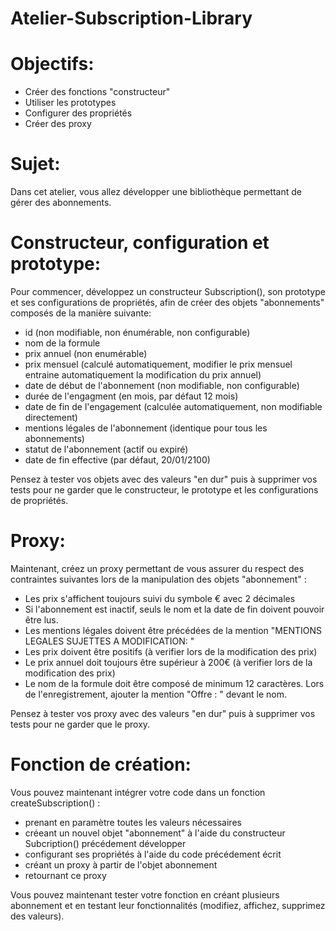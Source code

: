 # Atelier-Subscription-Library

# Objectifs:

- Créer des fonctions "constructeur"
- Utiliser les prototypes
- Configurer des propriétés
- Créer des proxy
 

# Sujet: 

Dans cet atelier, vous allez développer une bibliothèque permettant de gérer des abonnements.

 

# Constructeur, configuration et prototype: 

Pour commencer, développez un constructeur Subscription(), son prototype et ses configurations de propriétés, afin de créer des objets "abonnements" composés de la manière suivante:

- id (non modifiable, non énumérable, non configurable)
- nom de la formule
- prix annuel (non enumérable)
- prix mensuel (calculé automatiquement, modifier le prix mensuel entraine automatiquement la modification du prix annuel)
- date de début de l'abonnement (non modifiable, non configurable)
- durée de l'engagment (en mois, par défaut 12 mois)
- date de fin de l'engagement (calculée automatiquement, non modifiable directement)
- mentions légales de l'abonnement (identique pour tous les abonnements)
- statut de l'abonnement (actif ou expiré)
- date de fin effective (par défaut, 20/01/2100)

Pensez à tester vos objets avec des valeurs "en dur" puis à supprimer vos tests pour ne garder que le constructeur, le prototype et les configurations de propriétés.

 

# Proxy: 

Maintenant, créez un proxy permettant de vous assurer du respect des contraintes suivantes lors de la manipulation des objets "abonnement" :

- Les prix s'affichent toujours suivi du symbole € avec 2 décimales
- Si l'abonnement est inactif, seuls le nom et la date de fin doivent pouvoir être lus.
- Les mentions légales doivent être précédées de la mention "MENTIONS LEGALES SUJETTES A MODIFICATION: "
- Les prix doivent être positifs (à verifier lors de la modification des prix)
- Le prix annuel doit toujours être supérieur à 200€ (à verifier lors de la modification des prix)
- Le nom de la formule doit être composé de minimum 12 caractères. Lors de l'enregistrement, ajouter la mention "Offre : " devant le nom.

Pensez à tester vos proxy avec des valeurs "en dur" puis à supprimer vos tests pour ne garder que le proxy.

 

# Fonction de création: 

Vous pouvez maintenant intégrer votre code dans un fonction createSubscription() :

- prenant en paramètre toutes les valeurs nécessaires
- créeant un nouvel objet "abonnement" à l'aide du constructeur Subcription() précédement développer
- configurant ses propriétés à l'aide du code précédement écrit
- créant un proxy à partir de l'objet abonnement
- retournant ce proxy

Vous pouvez maintenant tester votre fonction en créant plusieurs abonnement et en testant leur fonctionnalités (modifiez, affichez, supprimez des valeurs).